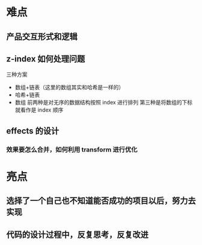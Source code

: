 # 难点
## 产品交互形式和逻辑

## z-index 如何处理问题
三种方案
+ 数组+链表（这里的数组其实和哈希是一样的）
+ 哈希+链表
+ 数组
前两种是对无序的数据结构按照 index 进行排列
第三种是将数组的下标就看作是 index 顺序


## effects 的设计
### 效果要怎么合并，如何利用 transform 进行优化

# 亮点
## 选择了一个自己也不知道能否成功的项目以后，努力去实现
## 代码的设计过程中，反复思考，反复改进